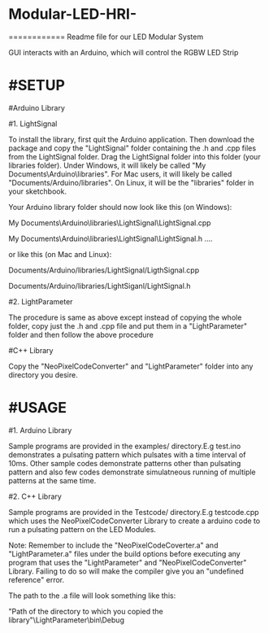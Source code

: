 # Modular-LED-HRI-
============
Readme file for our LED Modular System

GUI interacts with an Arduino, which will control the RGBW LED Strip

#SETUP
=============
#Arduino Library

#1. LightSignal

To install the library, first quit the Arduino application. Then download the package and copy the "LightSignal" folder containing the .h and .cpp files from the LightSignal folder. Drag the LightSignal folder into this folder (your libraries folder). Under Windows, it will likely be called "My Documents\Arduino\libraries". For Mac users, it will likely be called "Documents/Arduino/libraries". On Linux, it will be the "libraries" folder in your sketchbook. 

Your Arduino library folder should now look like this (on Windows):

  My Documents\Arduino\libraries\LightSignal\LightSignal.cpp
  
  My Documents\Arduino\libraries\LightSignal\LightSignal.h
  ....


or like this (on Mac and Linux):

  Documents/Arduino/libraries/LightSignal/LigthSignal.cpp
  
  Documents/Arduino/libraries/LightSiganl/LightSignal.h
  
#2. LightParameter
  
  The procedure is same as above except instead of copying the whole folder, copy just the .h and .cpp file and put them in a "LightParameter" folder and then follow the above procedure
  
#C++ Library

Copy the "NeoPixelCodeConverter" and "LightParameter" folder into any directory you desire.

#USAGE
=======
#1. Arduino Library

Sample programs are provided in the examples/ directory.E.g test.ino demonstrates a pulsating pattern which pulsates with a time interval of 10ms. Other sample codes demonstrate patterns other than pulsating pattern and also few codes demonstrate simulatneous running of multiple patterns at the same time.

#2. C++ Library

Sample programs are provided in the Testcode/ directory.E.g testcode.cpp which uses the NeoPixelCodeConverter Library to create a arduino code to run a pulsating pattern on the LED Modules. 

Note: Remember to include the "NeoPixelCodeCoverter.a" and "LightParameter.a" files under the build options before executing any program that uses the "LightParameter" and "NeoPixelCodeConverter" Library. Failing to do so will make the compiler give you an "undefined reference" error.

The path to the .a file will look something like this:

"Path of the directory to which you copied the library"\LightParameter\bin\Debug





